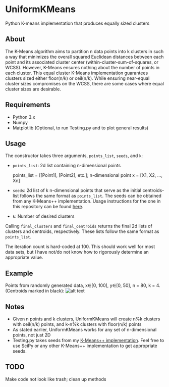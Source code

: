 # UniformKMeans
Python K-means implementation that produces equally sized clusters
## About
The K-Means algorithm aims to partition n data points into k clusters in such a way that minimizes the overall squared Euclidean distances between each point and its associated cluster center (within-cluster-sum-of-squares, or WCSS). However, K-Means ensures nothing about the number of points in each cluster. This equal cluster K-Means implementation guarantees clusters sized either floor(n/k) or ceil(n/k). While ensuring near-equal cluster sizes compromises on the WCSS, there are some cases where equal cluster sizes are desirable.
## Requirements
* Python 3.x
* Numpy
* Matplotlib (Optional, to run Testing.py and to plot general results)

## Usage
The constructor takes three arguments, ```points_list```, ```seeds```, and ```k```:
* ```points_list```: 2d list containing n-dimensional points

  points_list = [[Point1], [Point2], etc.]; n-dimensional point x = [X1, X2, ..., Xn]
* ```seeds```: 2d list of k n-dimensional points that serve as the initial centroids- list follows the same format as ```points_list```. The seeds can be obtained from any K-Means++ implementation. Usage instructions for the one in this repository can be found [here](https://github.com/JasonFuu/KMeansPlusPlus).
*  ```k```: Number of desired clusters

Calling ```final_clusters``` and ```final_centroids``` returns the final 2d lists of clusters and centroids, respectively. These lists follow the same format as ```points_list```.

The iteration count is hard-coded at 100. This should work well for most data sets, but I have not/do not know how to rigorously determine an appropriate value. 

## Example
Points from randomly generated data, x∈[0, 100], y∈[0, 50], n = 80, k = 4. (Centroids marked in black):
![alt text](https://github.com/JasonFuu/UniformKMeans/blob/master/Screenshots/figure_1.png)

## Notes
* Given n points and k clusters, UniformKMeans will create n%k clusters with ceil(n/k) points, and k-n%k clusters with floor(n/k) points
* As stated earlier, UniformKMeans works for any set of n-dimensional points, not just 2D
* Testing.py takes seeds from my [K-Means++ implementation](https://github.com/JasonFuu/KMeansPlusPlus). Feel free to use SciPy or any other K-Means++ implementation to get appropriate seeds.

## TODO 
Make code not look like trash; clean up methods
